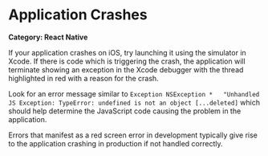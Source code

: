 # Application Crashes

__Category: React Native__

If your application crashes on iOS, try launching it using the simulator in Xcode. If there is code which is triggering the crash, the application will terminate showing an exception in the Xcode debugger with the thread highlighted in red with a reason for the crash.

Look for an error message similar to `Exception	NSException *	"Unhandled JS Exception: TypeError: undefined is not an object [...deleted]` which should help determine the JavaScript code causing the problem in the application.

Errors that manifest as a red screen error in development typically give rise to the application crashing in production if not handled correctly.
